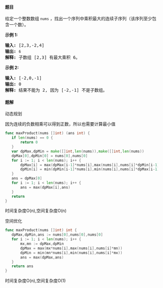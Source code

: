 #### 题目
<p>给定一个整数数组 <code>nums</code>&nbsp;，找出一个序列中乘积最大的连续子序列（该序列至少包含一个数）。</p>

<p><strong>示例 1:</strong></p>

<pre><strong>输入:</strong> [2,3,-2,4]
<strong>输出:</strong> <code>6</code>
<strong>解释:</strong>&nbsp;子数组 [2,3] 有最大乘积 6。
</pre>

<p><strong>示例 2:</strong></p>

<pre><strong>输入:</strong> [-2,0,-1]
<strong>输出:</strong> 0
<strong>解释:</strong>&nbsp;结果不能为 2, 因为 [-2,-1] 不是子数组。</pre>


 #### 题解
 动态规划
 
 因为连续的负数相乘可以得到正数，所以也需要计算最小值
 ```go
func maxProduct(nums []int) (ans int) {
	if len(nums) == 0 {
		return 0
	}
	var dpMax,dpMin = make([]int,len(nums)),make([]int,len(nums))
	dpMax[0],dpMin[0] = nums[0],nums[0]
	for i := 1; i < len(nums); i++ {
		dpMax[i] = max(dpMax[i-1]*nums[i],max(nums[i],nums[i]*dpMin[i-1]))
		dpMin[i] = min(dpMin[i-1]*nums[i],min(nums[i],nums[i]*dpMax[i-1]))
	}
	ans = dpMax[0]
	for i := 1; i < len(nums); i++ {
		ans = max(dpMax[i],ans)
	}
	return
}
```
 时间复杂度O(n),空间复杂度O(n)
 
 空间优化
 ```go
func maxProduct(nums []int) int {
	dpMax,dpMin,ans := nums[0],nums[0],nums[0]
	for i := 1; i < len(nums); i++ {
		mx,mn := dpMax,dpMin
		dpMax = max(mx*nums[i],max(nums[i],nums[i]*mn))
		dpMin = min(mn*nums[i],min(nums[i],nums[i]*mx))
		ans = max(dpMax,ans)
	}
	return ans
}
```
 时间复杂度O(n),空间复杂度O(1)